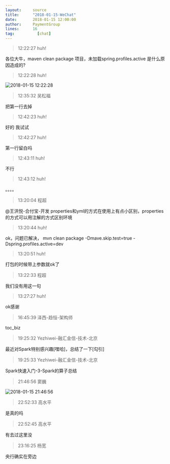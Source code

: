 ```yaml
---
layout:     source 
title:      "2018-01-15-WeChat"
date:       2018-01-15 12:00:00
author:     PaymentGroup
lines:      16 
tag:		  [chat]
---
```

> 12:22:27  huh!  
   
各位大牛，maven clean package 项目，未加载spring.profiles.active 是什么原因造成的?  
   
> 12:22:28  huh!  
   
![2018-01-15 12:22:28](http://static.cocolian.org/img/201801/20180115_122228.png) 
   
> 12:35:32  吴松福  
   
把第一行去掉  
   
> 12:42:23  huh!  
   
好的 我试试  
   
> 12:42:27  huh!  
   
第一行留白吗  
   
> 12:43:11  huh!  
   
不行  
   
> 12:43:12  huh!  
   
。。。。  
   
> 13:20:04  程超  
   
@王洪悦-合付宝-开发 properties和yml的方式在使用上有点小区别，properties的方式可以用注解的方式区别环境  
   
> 13:20:44  huh!  
   
ok，问题已解决， mvn clean package -Dmave.skip.test=true -Dspring.profiles.active=dev  
   
> 13:20:51  huh!  
   
打包的时候带上参数就ok了  
   
> 13:22:33  程超  
   
我们没有用这一句  
   
> 13:27:27  huh!  
   
ok感谢  
   
> 16:45:39  泽西-趋恒-架构师  
   
toc_biz  
   
> 19:25:32  Yezhiwei-融汇金信-技术-北京  
   
最近对Spark特别感兴趣[嘿哈]，总结了一下[勾引]  
   
> 19:25:33  Yezhiwei-融汇金信-技术-北京  
   
Spark快速入门-3-Spark的算子总结  
   
> 21:46:56  窦巍  
   
![2018-01-15 21:46:56](http://static.cocolian.org/img/201801/20180115_214656.png) 
   
> 22:52:33  高水平  
   
是真的吗  
   
> 22:52:45  高水平  
   
有去过这里没  
   
> 23:16:25  杨宽  
   
央行确实在旁边  
   
